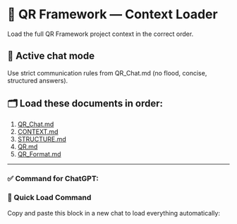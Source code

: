# 🚀 QR Framework — Context Loader

Load the full QR Framework project context in the correct order.

## 🧠 Active chat mode
Use strict communication rules from QR_Chat.md (no flood, concise, structured answers).

## 🗂️ Load these documents in order:
1. [QR_Chat.md](https://raw.githubusercontent.com/qrZooster/CRYPTO_MOWER/main/docs/QR_Chat.md)
2. [CONTEXT.md](https://raw.githubusercontent.com/qrZooster/CRYPTO_MOWER/main/docs/CONTEXT.md)
3. [STRUCTURE.md](https://raw.githubusercontent.com/qrZooster/CRYPTO_MOWER/main/docs/STRUCTURE.md)
3. [QR.md](https://raw.githubusercontent.com/qrZooster/CRYPTO_MOWER/main/docs/QR.md)
4. [QR_Format.md](https://raw.githubusercontent.com/qrZooster/CRYPTO_MOWER/main/docs/QR_Format.md)

---

### ✅ Command for ChatGPT:

### 🚀 Quick Load Command
Copy and paste this block in a new chat to load everything automatically:

